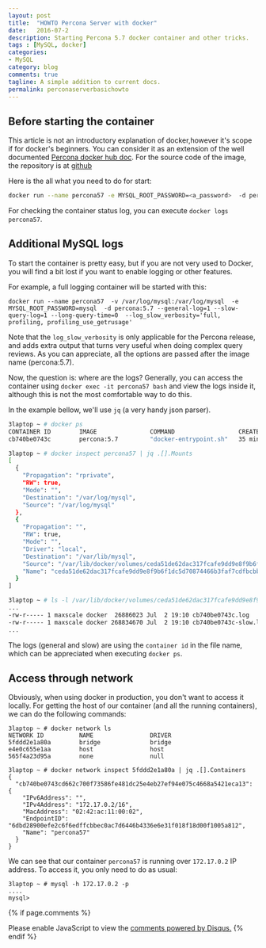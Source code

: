 ```yaml
---
layout: post
title:  "HOWTO Percona Server with docker"
date:   2016-07-2
description: Starting Percona 5.7 docker container and other tricks.
tags : [MySQL, docker]
categories:
- MySQL
category: blog
comments: true
tagline: A simple addition to current docs.
permalink: perconaserverbasichowto
---
```


## Before starting the container

This article is not an introductory explanation of docker,however it's scope if for docker's beginners. You can consider it as an extension of the well documented [Percona docker hub doc](https://hub.docker.com/_/percona/). For the source code of the image, the repository is at [github](https://github.com/dockerfile/percona)

Here is the all what you need to do for start:

```bash
docker run --name percona57 -e MYSQL_ROOT_PASSWORD=<a_password>  -d percona:5.7
```

For checking the container status log, you can execute `docker logs percona57`.

## Additional MySQL logs

To start the container is pretty easy, but if you are not very used to Docker, you will find a bit lost if you want to enable logging or other features.

For example, a full logging container will be started with this:

```
docker run --name percona57  -v /var/log/mysql:/var/log/mysql  -e MYSQL_ROOT_PASSWORD=mysql  -d percona:5.7 --general-log=1 --slow-query-log=1 --long-query-time=0  --log_slow_verbosity='full, profiling, profiling_use_getrusage'
```

Note that the `log_slow_verbosity` is only applicable for the Percona release, and adds extra output that turns very useful when doing complex query reviews. As you can appreciate, all the options are passed after the image name (percona:5.7).

Now, the question is: where are the logs? Generally, you can access the container using `docker exec -it percona57 bash` and view the logs inside it, although this is not the most comfortable way to do this.

In the example bellow, we'll use `jq` (a very handy json parser).

```bash
3laptop ~ # docker ps
CONTAINER ID        IMAGE               COMMAND                  CREATED             STATUS              PORTS               NAMES
cb740be0743c        percona:5.7         "docker-entrypoint.sh"   35 minutes ago      Up 35 minutes       3306/tcp            percona57

3laptop ~ # docker inspect percona57 | jq .[].Mounts
[
  {
    "Propagation": "rprivate",
    "RW": true,
    "Mode": "",
    "Destination": "/var/log/mysql",
    "Source": "/var/log/mysql"
  },
  {
    "Propagation": "",
    "RW": true,
    "Mode": "",
    "Driver": "local",
    "Destination": "/var/lib/mysql",
    "Source": "/var/lib/docker/volumes/ceda51de62dac317fcafe9dd9e8f9b6f1dc5d70874466b3faf7cdfbcbbc91154/_data",
    "Name": "ceda51de62dac317fcafe9dd9e8f9b6f1dc5d70874466b3faf7cdfbcbbc91154"
  }
]

3laptop ~ # ls -l /var/lib/docker/volumes/ceda51de62dac317fcafe9dd9e8f9b6f1dc5d70874466b3faf7cdfbcbbc91154/_data
...
-rw-r----- 1 maxscale docker  26886023 Jul  2 19:10 cb740be0743c.log
-rw-r----- 1 maxscale docker 268834670 Jul  2 19:10 cb740be0743c-slow.log
...
```

The logs (general and slow) are using the `container id` in the file name, which can be appreciated when executing `docker ps`.

## Access through network

Obviously, when using docker in production, you don't want to access it locally.  For getting the host of our container (and all the running containers), we can do the following commands:


```
3laptop ~ # docker network ls
NETWORK ID          NAME                DRIVER
5fddd2e1a80a        bridge              bridge              
e4e0c655e1aa        host                host                
565f4a23d95a        none                null  

3laptop ~ # docker network inspect 5fddd2e1a80a | jq .[].Containers
{
  "cb740be0743cd662c700f73586fe481dc25e4eb27ef94e075c4668a5421eca13": {
    "IPv6Address": "",
    "IPv4Address": "172.17.0.2/16",
    "MacAddress": "02:42:ac:11:00:02",
    "EndpointID": "6dbd28900efe2c6f6edffcbbec0ac7d6446b4336e6e31f018f18d00f1005a812",
    "Name": "percona57"
  }
}
```

We can see that our container `percona57` is running over `172.17.0.2` IP address. To access it, you only need to do as usual:

```
3laptop ~ # mysql -h 172.17.0.2 -p
....
mysql>
```


{% if page.comments %}
<div id="disqus_thread"></div>
<script>


var disqus_config = function () {
this.page.url = {{ site.url }};  // Replace PAGE_URL with your page's canonical URL variable
this.page.identifier = {{ page.title }}; // Replace PAGE_IDENTIFIER with your page's unique identifier variable
};

(function() { // DON'T EDIT BELOW THIS LINE
var d = document, s = d.createElement('script');
s.src = '//3manuek.disqus.com/embed.js';
s.setAttribute('data-timestamp', +new Date());
(d.head || d.body).appendChild(s);
})();
</script>
<noscript>Please enable JavaScript to view the <a href="https://disqus.com/?ref_noscript">comments powered by Disqus.</a></noscript>
{% endif %}
